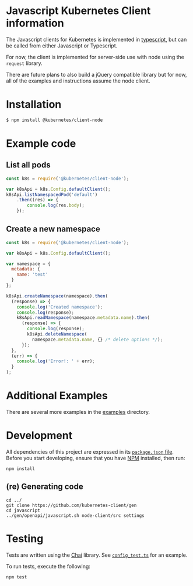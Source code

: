 # Javascript Kubernetes Client information

The Javascript clients for Kubernetes is implemented in 
[typescript](https://typescriptlang.org), but can be called from either
Javascript or Typescript.

For now, the client is implemented for server-side use with node 
using the `request` library.

There are future plans to also build a jQuery compatible library but
for now, all of the examples and instructions assume the node client.

# Installation
```sh
$ npm install @kubernetes/client-node
```

# Example code

## List all pods
```javascript
const k8s = require('@kubernetes/client-node');

var k8sApi = k8s.Config.defaultClient();
k8sApi.listNamespacedPod('default')
    .then((res) => {
        console.log(res.body);
    });
```

## Create a new namespace
```javascript
const k8s = require('@kubernetes/client-node');

var k8sApi = k8s.Config.defaultClient();

var namespace = {
  metadata: {
    name: 'test'
  }
};

k8sApi.createNamespace(namespace).then(
  (response) => {
    console.log('Created namespace');
    console.log(response);
    k8sApi.readNamespace(namespace.metadata.name).then(
      (response) => {
        console.log(response);
        k8sApi.deleteNamespace(
          namespace.metadata.name, {} /* delete options */);
      });
  },
  (err) => {
    console.log('Error!: ' + err);
  }
);
```

# Additional Examples
There are several more examples in the [examples](https://github.com/kubernetes-client/javascript/tree/master/examples) directory.

# Development

All dependencies of this project are expressed in its 
[`package.json` file](node-client/package.json). Before you start developing, ensure
that you have [NPM](https://www.npmjs.com/) installed, then run:

```console
npm install
```

## (re) Generating code

```
cd ../
git clone https://github.com/kubernetes-client/gen
cd javascript
../gen/openapi/javascript.sh node-client/src settings
```

# Testing

Tests are written using the [Chai](http://chaijs.com/) library. See
[`config_test.ts`](./config_test.ts) for an example.

To run tests, execute the following:

```console
npm test
```


